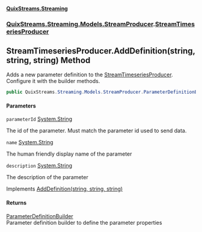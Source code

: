 #### [QuixStreams.Streaming](index.md 'index')
### [QuixStreams.Streaming.Models.StreamProducer](QuixStreams.Streaming.Models.StreamProducer.md 'QuixStreams.Streaming.Models.StreamProducer').[StreamTimeseriesProducer](StreamTimeseriesProducer.md 'QuixStreams.Streaming.Models.StreamProducer.StreamTimeseriesProducer')

## StreamTimeseriesProducer.AddDefinition(string, string, string) Method

Adds a new parameter definition to the [StreamTimeseriesProducer](StreamTimeseriesProducer.md 'QuixStreams.Streaming.Models.StreamProducer.StreamTimeseriesProducer'). Configure it with the builder methods.

```csharp
public QuixStreams.Streaming.Models.StreamProducer.ParameterDefinitionBuilder AddDefinition(string parameterId, string name=null, string description=null);
```
#### Parameters

<a name='QuixStreams.Streaming.Models.StreamProducer.StreamTimeseriesProducer.AddDefinition(string,string,string).parameterId'></a>

`parameterId` [System.String](https://docs.microsoft.com/en-us/dotnet/api/System.String 'System.String')

The id of the parameter. Must match the parameter id used to send data.

<a name='QuixStreams.Streaming.Models.StreamProducer.StreamTimeseriesProducer.AddDefinition(string,string,string).name'></a>

`name` [System.String](https://docs.microsoft.com/en-us/dotnet/api/System.String 'System.String')

The human friendly display name of the parameter

<a name='QuixStreams.Streaming.Models.StreamProducer.StreamTimeseriesProducer.AddDefinition(string,string,string).description'></a>

`description` [System.String](https://docs.microsoft.com/en-us/dotnet/api/System.String 'System.String')

The description of the parameter

Implements [AddDefinition(string, string, string)](IStreamTimeseriesProducer.AddDefinition(string,string,string).md 'QuixStreams.Streaming.Models.StreamProducer.IStreamTimeseriesProducer.AddDefinition(string, string, string)')

#### Returns
[ParameterDefinitionBuilder](ParameterDefinitionBuilder.md 'QuixStreams.Streaming.Models.StreamProducer.ParameterDefinitionBuilder')  
Parameter definition builder to define the parameter properties